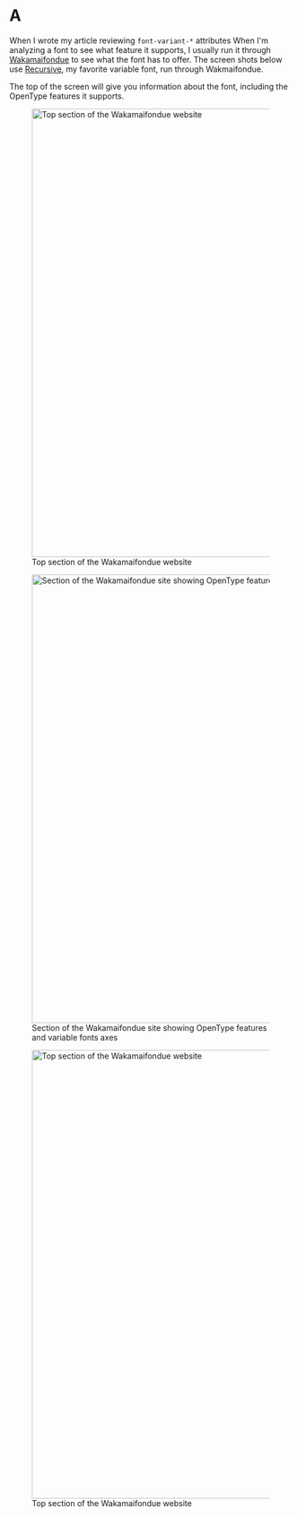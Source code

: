 # A

When I wrote my article reviewing `font-variant-*` attributes 
When I'm analyzing a font to see what feature it supports, I usually run it through [Wakamaifondue](https://wakamaifondue.com/) to see what the font has to offer. The screen shots below use [Recursive](https://www.recursive.design/), my favorite variable font, run through Wakmaifondue.

The top of the screen will give you information about the font, including the 
OpenType features it supports.

<figure>
  <img src='https://res.cloudinary.com/dfh6ihzvj/images/v1635547303/publishing-project.rivendellweb.net/new-wakamaifondue-01/new-wakamaifondue-01.png?_i=AA' alt='Top section of the Wakamaifondue website' width='800px'>
  <figcaption>Top section of the Wakamaifondue website</figcaption>
</figure>

<figure>
  <img src='https://res.cloudinary.com/dfh6ihzvj/images/v1635547323/publishing-project.rivendellweb.net/new-wakamaifondue-02/new-wakamaifondue-02.png?_i=AA' alt='Section of the Wakamaifondue site showing OpenType features and variable fonts axes' width='800px'>
  <figcaption>Section of the Wakamaifondue site showing OpenType features and variable fonts axes</figcaption>
</figure>

<figure>
  <img src='https://res.cloudinary.com/dfh6ihzvj/images/v1635547303/publishing-project.rivendellweb.net/new-wakamaifondue-03/new-wakamaifondue-03.png?_i=AA' alt='Top section of the Wakamaifondue website' width='800px'>
  <figcaption>Top section of the Wakamaifondue website</figcaption>
</figure>
